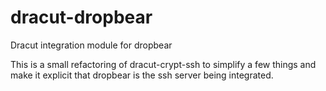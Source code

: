 # dracut-dropbear
Dracut integration module for dropbear

This is a small refactoring of dracut-crypt-ssh to simplify a few things and make it explicit that dropbear is the ssh server being integrated.
